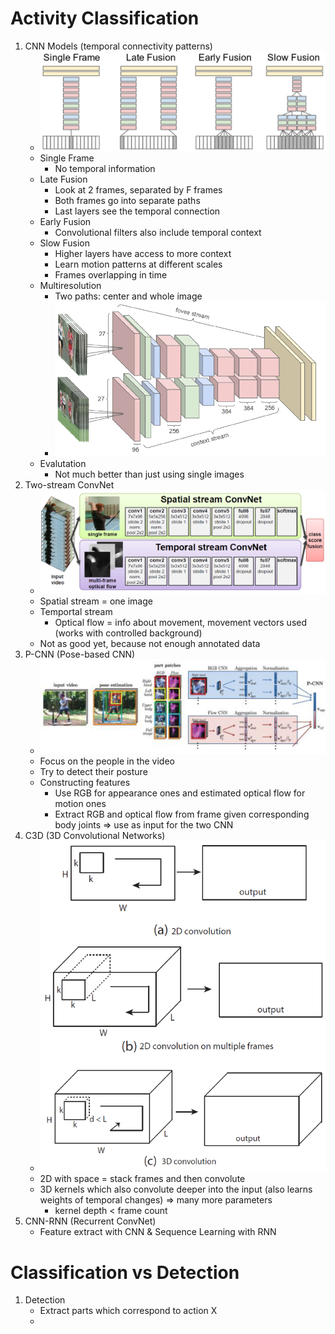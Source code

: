 # Activity Classification
1. CNN Models (temporal connectivity patterns)
    - ![image](cnn_temporal_connectivity.png)
    - Single Frame
        * No temporal information
    - Late Fusion
        * Look at 2 frames, separated by F frames
        * Both frames go into separate paths
        * Last layers see the temporal connection
    - Early Fusion
        * Convolutional filters also include temporal context
    - Slow Fusion
        * Higher layers have access to more context
        * Learn motion patterns at different scales
        * Frames overlapping in time
    - Multiresolution
        * Two paths: center and whole image
        * ![image](multiresolution_cnn.png)
    - Evalutation
        * Not much better than just using single images
1. Two-stream ConvNet
    - ![image](two_stream_convnet.png)
    - Spatial stream = one image
    - Temportal stream
        * Optical flow = info about movement, movement vectors used (works with controlled background)
    - Not as good yet, because not enough annotated data
1. P-CNN (Pose-based CNN)
    - ![image](pose_cnn.png)
    - Focus on the people in the video
    - Try to detect their posture
    - Constructing features
        * Use RGB for appearance ones and estimated optical flow for motion ones
        * Extract RGB and optical flow from frame given corresponding body joints => use as input for the two CNN
1. C3D (3D Convolutional Networks)
    - ![image](3d_cnn.png)
    - 2D with space = stack frames and then convolute
    - 3D kernels which also convolute deeper into the input (also learns weights of temporal changes) => many more parameters
        * kernel depth < frame count
1. CNN-RNN (Recurrent ConvNet)
    - Feature extract with CNN & Sequence Learning with RNN



# Classification vs Detection
1. Detection
    - Extract parts which correspond to action X
    - 
